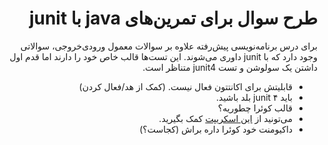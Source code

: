 <div dir="rtl">

# طرح سوال برای تمرین‌های java با junit

برای درس برنامه‌نویسی پیش‌رفته علاوه بر سوالات معمول ورودی‌خروجی، سوالاتی وجود دارد که با junit داوری می‌شوند. این تست‌ها قالب خاص خود را دارند اما قدم اول داشتن یک سولوشن و تست junit4 متناظر است.

- قابلیتش برای اکانتتون فعال نیست. (کمک از هد/فعال کردن)
- باید junit ۴ بلد باشید.
- قالب کوئرا چطوریه؟
- می‌تونید از [این اسکریپت](https://github.com/rsharifnasab/ta_utils/tree/master/junit_test_runner) کمک بگیرید.
- داکیومنت خود کوئرا داره براش (کجاست؟)

</div>
